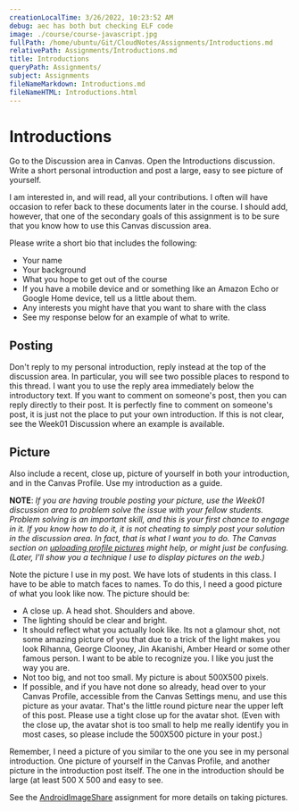 ```yaml
---
creationLocalTime: 3/26/2022, 10:23:52 AM
debug: aec has both but checking ELF code
image: ./course/course-javascript.jpg
fullPath: /home/ubuntu/Git/CloudNotes/Assignments/Introductions.md
relativePath: Assignments/Introductions.md
title: Introductions
queryPath: Assignments/
subject: Assignments
fileNameMarkdown: Introductions.md
fileNameHTML: Introductions.html
---
```



<!-- toc -->
<!-- tocstop -->

# Introductions

Go to the Discussion area in Canvas. Open the Introductions discussion. Write a short personal introduction and post a large, easy to see picture of yourself.

I am interested in, and will read, all your contributions. I often will have occasion to refer back to these documents later in the course. I should add, however, that one of the secondary goals of this assignment is to be sure that you know how to use this Canvas discussion area.

Please write a short bio that includes the following:

- Your name
- Your background
- What you hope to get out of the course
- If you have a mobile device and or something like an Amazon Echo or Google Home device, tell us a little about them.
- Any interests you might have that you want to share with the class
- See my response below for an example of what to write.

## Posting

Don't reply to my personal introduction, reply instead at the top of the discussion area. In particular, you will see two possible places to respond to this thread. I want you to use the reply area immediately below the introductory text. If you want to comment on someone's post, then you can reply directly to their post. It is perfectly fine to comment on someone's post, it is just not the place to put your own introduction. If this is not clear, see the Week01 Discussion where an example is available.

## Picture

Also include a recent, close up, picture of yourself in both your introduction, and in the Canvas Profile. Use my introduction as a guide.

**NOTE**: *If you are having trouble posting your picture, use the Week01 discussion area to problem solve the issue with your fellow students. Problem solving is an important skill, and this is your first chance to engage in it. If you know how to do it, it is not cheating to simply post your solution in the discussion area. In fact, that is what I want you to do. The Canvas section on [uploading profile pictures][uppic] might help, or might just be confusing. (Later, I'll show you a technique I use to display pictures on the web.)*

Note the picture I use in my post. We have lots of students in this class. I have to be able to match faces to names. To do this, I need a good picture of what you look like now. The picture should be:

- A close up. A head shot. Shoulders and above.
- The lighting should be clear and bright.
- It should reflect what you actually look like. Its not a glamour shot, not some amazing picture of you that due to a trick of the light makes you look Rihanna, George Clooney, Jin Akanishi, Amber Heard or some other famous person. I want to be able to recognize you. I like you just the way you are.
- Not too big, and not too small. My picture is about 500X500 pixels.
- If possible, and if you have not done so already, head over to your Canvas Profile, accessible from the Canvas Settings menu, and use this picture as your avatar. That's the little round picture near the upper left of this post. Please use a tight close up for the avatar shot. (Even with the close up, the avatar shot is too small to help me really identify you in most cases, so please include the 500X500 picture in your post.)

Remember, I need a picture of you similar to the one you see in my personal introduction. One picture of yourself in the Canvas Profile, and another picture in the introduction post itself. The one in the introduction should be large (at least 500 X 500 and easy to see.

See the [AndroidImageShare](AndroidImageShare.html) assignment for more details on taking pictures.


[uppic]: https://guides.instructure.com/m/4212/l/710334-how-do-i-add-a-profile-picture-in-my-user-account-as-a-student
